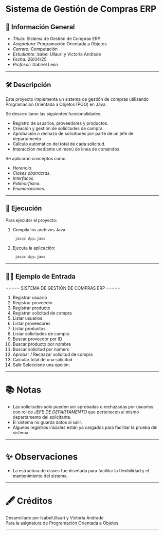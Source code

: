 # Sistema de Gestión de Compras ERP

## 📌 Información General

- *Título:* Sistema de Gestión de Compras ERP
- *Asignatura:* Programación Orientada a Objetos
- *Carrera:* Computación
- *Estudiante:* Isabel Ullauri y Victoria Andrade
- *Fecha:* 28/04/25
- *Profesor:* Gabriel León

---

## 🛠 Descripción

Este proyecto implementa un sistema de gestión de compras utilizando Programación Orientada a Objetos (POO) en Java.

Se desarrollaron las siguientes funcionalidades:

- Registro de usuarios, proveedores y productos.
- Creación y gestión de solicitudes de compra.
- Aprobación o rechazo de solicitudes por parte de un jefe de departamento.
- Cálculo automático del total de cada solicitud.
- Interacción mediante un menú de línea de comandos.

Se aplicaron conceptos como:

- *Herencia*.
- *Clases abstractas*.
- *Interfaces*.
- *Polimorfismo*.
- *Enumeraciones*.

---

## 🚀 Ejecución

Para ejecutar el proyecto:

1. Compila los archivos Java:
   ```bash
    javac App.java
    ```
2. Ejecuta la aplicación:
   ```bash
    javac App.java
    ```
---

## 🧑‍💻 Ejemplo de Entrada


===== SISTEMA DE GESTIÓN DE COMPRAS ERP =====
1. Registrar usuario
2. Registrar proveedor
3. Registrar producto
4. Registrar solicitud de compra
5. Listar usuarios
6. Listar proveedores
7. Listar productos
8. Listar solicitudes de compra
9. Buscar proveedor por ID
10. Buscar producto por nombre
11. Buscar solicitud por número
12. Aprobar / Rechazar solicitud de compra
13. Calcular total de una solicitud
14. Salir
Seleccione una opción:


---

# 📚 Notas

- Las solicitudes solo pueden ser aprobadas o rechazadas por usuarios con rol de *JEFE DE DEPARTAMENTO* que pertenecen al mismo departamento del solicitante.
- El sistema no guarda datos al salir.
- Algunos registros iniciales están ya cargados para facilitar la prueba del sistema.

---

# ✨ Observaciones

- La estructura de clases fue diseñada para facilitar la flexibilidad y el mantenimiento del sistema.

---

# 🖋 Créditos

Desarrollado por IsabelUllauri y Victoria Andrade  
Para la asignatura de Programación Orientada a Objetos

---

